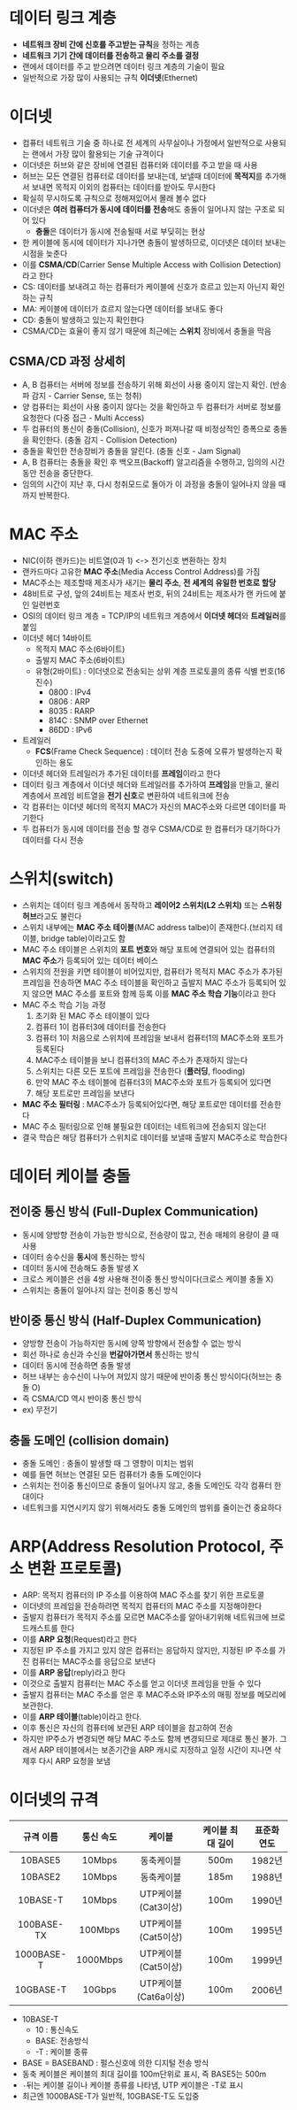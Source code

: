 # 데이터 링크 계층

- **네트워크 장비 간에 신호를 주고받는 규칙**을 정하는 계층
- **네트워크 기기 간에 데이터를 전송하고 물리 주소를 결정**
- 랜에서 데이터를 주고 받으려면 데이터 링크 계층의 기술이 필요
- 일반적으로 가장 많이 사용되는 규칙 **이더넷**(Ethernet)

# 이더넷

- 컴퓨터 네트워크 기술 중 하나로 전 세계의 사무실이나 가정에서 일반적으로 사용되는 랜에서 가장 많이 활용되는 기술 규격이다
- 이더넷은 허브와 같은 장비에 연결된 컴퓨터와 데이터를 주고 받을 때 사용
- 허브는 모든 연결된 컴퓨터로 데이터를 보내는데, 보낼때 데이터에 **목적지**를 추가해서 보내면 목적지 이외의 컴퓨터는 데이터를 받아도 무시한다
- 확실히 무시하도록 규칙으로 정해져있어서 몰래 볼수 없다
- 이더넷은 **여러 컴퓨터가 동시에 데이터를 전송**해도 충돌이 일어나지 않는 구조로 되어 있다
  - **충돌**은 데이터가 동시에 전송될때 서로 부딪히는 현상
- 한 케이블에 동시에 데이터가 지나가면 충돌이 발생하므로, 이더넷은 데이터 보내는 시점을 늦춘다
- 이를 **CSMA/CD**(Carrier Sense Multiple Access with Collision Detection)라고 한다
- CS: 데이터를 보내려고 하는 컴퓨터가 케이블에 신호가 흐르고 있는지 아닌지 확인하는 규칙
- MA: 케이블에 데이터가 흐르지 않는다면 데이터를 보내도 좋다
- CD: 충돌이 발생하고 있는지 확인한다
- CSMA/CD는 효율이 좋지 않기 때문에 최근에는 **스위치** 장비에서 충돌을 막음

## CSMA/CD 과정 상세히

- A, B 컴퓨터는 서버에 정보를 전송하기 위해 회선이 사용 중이지 않는지 확인. (반송파 감지 - Carrier Sense, 또는 청취)
- 양 컴퓨터는 회선이 사용 중이지 않다는 것을 확인하고 두 컴퓨터가 서버로 정보를 요청한다 (다중 접근 - Multi Access)
- 두 컴퓨터의 통신이 충돌(Collision), 신호가 퍼져나갈 때 비정상적인 증폭으로 충돌을 확인한다. (충돌 감지 - Collision Detection)
- 충돌을 확인한 전송장비가 충돌을 알린다. (충돌 신호 - Jam Signal)
- A, B 컴퓨터는 충돌을 확인 후 백오프(Backoff) 알고리즘을 수행하고, 임의의 시간동안 전송을 중단한다.
- 임의의 시간이 지난 후, 다시 청취모드로 돌아가 이 과정을 충돌이 일어나지 않을 때까지 반복한다.

# MAC 주소

- NIC(이하 랜카드)는 비트열(0과 1) <-> 전기신호 변환하는 장치
- 랜카드마다 고유한 **MAC 주소**(Media Access Control Address)를 가짐
- MAC주소는 제조할때 제조사가 새기는 **물리 주소**, **전 세계의 유일한 번호로 할당**
- 48비트로 구성, 앞의 24비트는 제조사 번호, 뒤의 24비트는 제조사가 랜 카드에 붙인 일련번호
- OSI의 데이터 링크 계층 = TCP/IP의 네트워크 계층에서 **이더넷 헤더**와 **트레일러**를 붙임
- 이더넷 헤더 14바이트
  - 목적지 MAC 주소(6바이트)
  - 출발지 MAC 주소(6바이트)
  - 유형(2바이트) : 이더넷으로 전송되는 상위 계층 프로토콜의 종류 식별 번호(16진수)
    - 0800 : IPv4
    - 0806 : ARP
    - 8035 : RARP
    - 814C : SNMP over Ethernet
    - 86DD : IPv6
- 트레일러
  - **FCS**(Frame Check Sequence) : 데이터 전송 도중에 오류가 발생하는지 확인하는 용도
- 이더넷 헤더와 트레일러가 추가된 데이터를 **프레임**이라고 한다
- 데이터 링크 계층에서 이더넷 헤더와 트레일러를 추가하여 **프레임**을 만들고, 물리 계층에서 프레임 비트열을 **전기 신호**로 변환하여 네트워크에 전송
- 각 컴퓨터는 이더넷 헤더의 목적지 MAC가 자신의 MAC주소와 다르면 데이터를 파기한다
- 두 컴퓨터가 동시에 데이터를 전송 할 경우 CSMA/CD로 한 컴퓨터가 대기하다가 데이터를 다시 전송

# 스위치(switch)

- 스위치는 데이터 링크 계층에서 동작하고 **레이어2 스위치(L2 스위치)** 또는 **스위칭 허브**라고도 불린다
- 스위치 내부에는 **MAC 주소 테이블**(MAC address talbe)이 존재한다.(브리지 테이블, bridge table)이라고도 함
- MAC 주소 테이블은 스위치의 **포트 번호**와 해당 포트에 연결되어 있는 컴퓨터의 **MAC 주소**가 등록되어 있는 데이터 베이스
- 스위치의 전원을 키면 테이블이 비어있지만, 컴퓨터가 목적지 MAC 주소가 추가된 프레임을 전송하면 MAC 주소 테이블을 확인하고 출발지 MAC 주소가 등록되어 있지 않으면 MAC 주소를 포트와 함께 등록 이를 **MAC 주소 학습 기능**이라고 한다
- MAC 주소 학습 기능 과정
  1. 초기화 된 MAC 주소 테이블이 있다
  2. 컴퓨터 1이 컴퓨터3에 데이터를 전송한다
  3. 컴퓨터 1이 처음으로 스위치에 프레임을 보내서 컴퓨터1의 MAC주소와 포트가 등록된다
  4. MAC주소 테이블을 보니 컴퓨터3의 MAC 주소가 존재하지 않는다
  5. 스위치는 다른 모든 포트에 프레임을 전송한다 (**플러딩**, flooding)
  6. 만약 MAC 주소 테이블에 컴퓨터3의 MAC주소와 포트가 등록되어 있다면
  7. 해당 포트로만 프레임을 보낸다
- **MAC 주소 필터링** : MAC주소가 등록되어있다면, 해당 포트로만 데이터를 전송한다
- MAC 주소 필터링으로 인해 불필요한 데이터는 네트워크에 전송되지 않는다!
- 결국 학습은 해당 컴퓨터가 스위치로 데이터를 보낼때 출발지 MAC주소로 학습한다

# 데이터 케이블 충돌

## 전이중 통신 방식 (Full-Duplex Communication)

- 동시에 양방향 전송이 가능한 방식으로, 전송량이 많고, 전송 매체의 용량이 클 때 사용
- 데이터 송수신을 **동시**에 통신하는 방식
- 데이터 동시에 전송해도 충돌 발생 X
- 크로스 케이블은 선을 4쌍 사용해 전이중 통신 방식이다(크로스 케이블 충돌 X)
- 스위치는 충돌이 일어나지 않는 전이중 통신 방식

## 반이중 통신 방식 (Half-Duplex Communication)

- 양방향 전송이 가능하지만 동시에 양쪽 방향에서 전송할 수 없는 방식
- 회선 하나로 송신과 수신을 **번갈아가면서** 통신하는 방식
- 데이터 동시에 전송하면 충돌 발생
- 허브 내부는 송수신이 나누어 져있지 않기 때문에 반이중 통신 방식이다(허브는 충돌 O)
- 즉 CSMA/CD 역시 반이중 통신 방식
- ex) 무전기

## 충돌 도메인 (collision domain)

- 충돌 도메인 : 충돌이 발생할 때 그 영향이 미치는 범위
- 예를 들면 허브는 연결된 모든 컴퓨터가 충돌 도메인이다
- 스위치는 전이중 통신이므로 충돌이 일어나지 않고, 충돌 도메인도 각각 컴퓨터 한대이다
- 네트워크를 지연시키지 않기 위해서라도 충돌 도메인의 범위를 줄이는건 중요하다

# ARP(Address Resolution Protocol, 주소 변환 프로토콜)

- ARP: 목적지 컴퓨터의 IP 주소를 이용하여 MAC 주소를 찾기 위한 프로토콜
- 이더넷의 프레임을 전송하려면 목적지 컴퓨터의 MAC 주소를 지정해야한다
- 출발지 컴퓨터가 목적지 주소를 모르면 MAC주소를 알아내기위해 네트워크에 브로드캐스트를 한다
- 이를 **ARP 요청**(Request)라고 한다
- 지정된 IP 주소를 가지고 있지 않은 컴퓨터는 응답하지 않지만, 지정된 IP 주소를 가진 컴퓨터는 MAC주소를 응답으로 보낸다
- 이를 **ARP 응답**(reply)라고 한다
- 이것으로 출발지 컴퓨터는 MAC 주소를 얻고 이더넷 프레임을 만들 수 있다
- 출발지 컴퓨터는 MAC 주소를 얻은 후 MAC주소와 IP주소의 매핑 정보를 메모리에 보관한다.
- 이를 **ARP 테이블**(table)이라고 한다.
- 이후 통신은 자신의 컴퓨터에 보관된 ARP 테이블을 참고하여 전송
- 하지만 IP주소가 변경되면 해당 MAC 주소도 함께 변경되므로 제대로 통신 불가. 그래서 ARP 테이블에서는 보존기간을 ARP 캐시로 지정하고 일정 시간이 지나면 삭제후 다시 ARP 요청을 보냄

# 이더넷의 규격

| 규격 이름  | 통신 속도 |        케이블        | 케이블 최대 길이 | 표준화 연도 |
| :--------: | :-------: | :------------------: | :--------------: | :---------: |
|  10BASE5   |  10Mbps   |      동축케이블      |       500m       |   1982년    |
|  10BASE2   |  10Mbps   |      동축케이블      |       185m       |   1988년    |
|  10BASE-T  |  10Mbps   | UTP케이블(Cat3이상)  |       100m       |   1990년    |
| 100BASE-TX |  100Mbps  | UTP케이블(Cat5이상)  |       100m       |   1995년    |
| 1000BASE-T | 1000Mbps  | UTP케이블(Cat5이상)  |       100m       |   1999년    |
| 10GBASE-T  |  10Gbps   | UTP케이블(Cat6a이상) |       100m       |   2006년    |

- 10BASE-T
  - 10 : 통신속도
  - BASE: 전송방식
  - -T : 케이블 종류
- BASE = BASEBAND : 펄스신호에 의한 디지털 전송 방식
- 동축 케이블은 케이블의 최대 길이를 100m단위로 표시, 즉 BASE5는 500m
- `-`뒤는 케이블 길이나 케이블 종류를 나타냄, UTP 케이블은 -T로 표시
- 최근엔 1000BASE-T가 일반적, 10GBASE-T도 도입중
